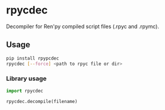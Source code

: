# rpycdec

Decompiler for Ren'py compiled script files (.rpyc and .rpymc).

## Usage

```sh
pip install rpypcdec
rpycdec [--force] <path to rpyc file or dir>
```

### Library usage

```python
import rpycdec

rpycdec.decompile(filename)
```

